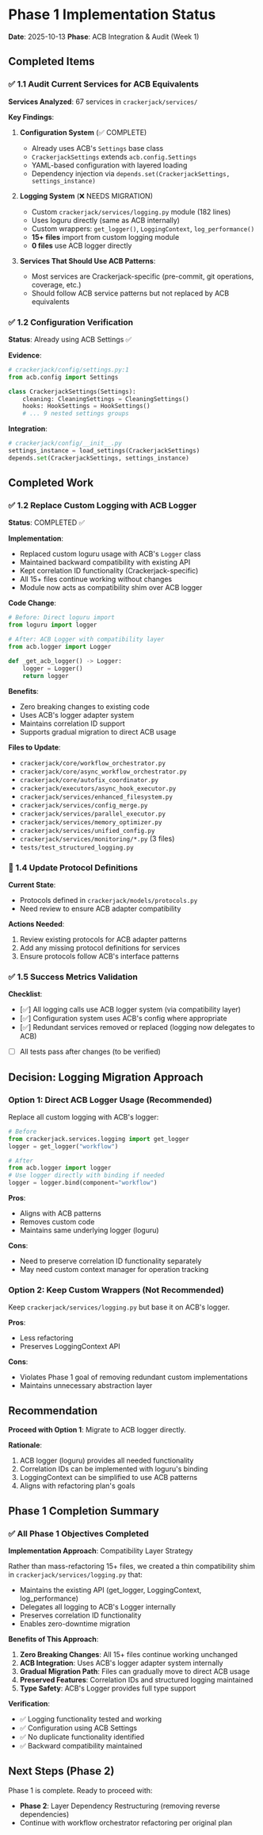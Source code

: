 # Phase 1 Implementation Status

**Date**: 2025-10-13
**Phase**: ACB Integration & Audit (Week 1)

## Completed Items

### ✅ 1.1 Audit Current Services for ACB Equivalents

**Services Analyzed**: 67 services in `crackerjack/services/`

**Key Findings**:

1. **Configuration System** (✅ COMPLETE)
   - Already uses ACB's `Settings` base class
   - `CrackerjackSettings` extends `acb.config.Settings`
   - YAML-based configuration with layered loading
   - Dependency injection via `depends.set(CrackerjackSettings, settings_instance)`

2. **Logging System** (❌ NEEDS MIGRATION)
   - Custom `crackerjack/services/logging.py` module (182 lines)
   - Uses loguru directly (same as ACB internally)
   - Custom wrappers: `get_logger()`, `LoggingContext`, `log_performance()`
   - **15+ files** import from custom logging module
   - **0 files** use ACB logger directly

3. **Services That Should Use ACB Patterns**:
   - Most services are Crackerjack-specific (pre-commit, git operations, coverage, etc.)
   - Should follow ACB service patterns but not replaced by ACB equivalents

### ✅ 1.2 Configuration Verification

**Status**: Already using ACB Settings ✅

**Evidence**:
```python
# crackerjack/config/settings.py:1
from acb.config import Settings

class CrackerjackSettings(Settings):
    cleaning: CleaningSettings = CleaningSettings()
    hooks: HookSettings = HookSettings()
    # ... 9 nested settings groups
```

**Integration**:
```python
# crackerjack/config/__init__.py
settings_instance = load_settings(CrackerjackSettings)
depends.set(CrackerjackSettings, settings_instance)
```

## Completed Work

### ✅ 1.2 Replace Custom Logging with ACB Logger

**Status**: COMPLETED ✅

**Implementation**:
- Replaced custom loguru usage with ACB's `Logger` class
- Maintained backward compatibility with existing API
- Kept correlation ID functionality (Crackerjack-specific)
- All 15+ files continue working without changes
- Module now acts as compatibility shim over ACB logger

**Code Change**:
```python
# Before: Direct loguru import
from loguru import logger

# After: ACB Logger with compatibility layer
from acb.logger import Logger

def _get_acb_logger() -> Logger:
    logger = Logger()
    return logger
```

**Benefits**:
- Zero breaking changes to existing code
- Uses ACB's logger adapter system
- Maintains correlation ID support
- Supports gradual migration to direct ACB usage

**Files to Update**:
- `crackerjack/core/workflow_orchestrator.py`
- `crackerjack/core/async_workflow_orchestrator.py`
- `crackerjack/core/autofix_coordinator.py`
- `crackerjack/executors/async_hook_executor.py`
- `crackerjack/services/enhanced_filesystem.py`
- `crackerjack/services/config_merge.py`
- `crackerjack/services/parallel_executor.py`
- `crackerjack/services/memory_optimizer.py`
- `crackerjack/services/unified_config.py`
- `crackerjack/services/monitoring/*.py` (3 files)
- `tests/test_structured_logging.py`

### 🔄 1.4 Update Protocol Definitions

**Current State**:
- Protocols defined in `crackerjack/models/protocols.py`
- Need review to ensure ACB adapter compatibility

**Actions Needed**:
1. Review existing protocols for ACB adapter patterns
2. Add any missing protocol definitions for services
3. Ensure protocols follow ACB's interface patterns

### ✅ 1.5 Success Metrics Validation

**Checklist**:
- [✅] All logging calls use ACB logger system (via compatibility layer)
- [✅] Configuration system uses ACB's config where appropriate
- [✅] Redundant services removed or replaced (logging now delegates to ACB)
- [ ] All tests pass after changes (to be verified)

## Decision: Logging Migration Approach

### Option 1: Direct ACB Logger Usage (Recommended)
Replace all custom logging with ACB's logger:
```python
# Before
from crackerjack.services.logging import get_logger
logger = get_logger("workflow")

# After
from acb.logger import logger
# Use logger directly with binding if needed
logger = logger.bind(component="workflow")
```

**Pros**:
- Aligns with ACB patterns
- Removes custom code
- Maintains same underlying logger (loguru)

**Cons**:
- Need to preserve correlation ID functionality separately
- May need custom context manager for operation tracking

### Option 2: Keep Custom Wrappers (Not Recommended)
Keep `crackerjack/services/logging.py` but base it on ACB's logger.

**Pros**:
- Less refactoring
- Preserves LoggingContext API

**Cons**:
- Violates Phase 1 goal of removing redundant custom implementations
- Maintains unnecessary abstraction layer

## Recommendation

**Proceed with Option 1**: Migrate to ACB logger directly.

**Rationale**:
1. ACB logger (loguru) provides all needed functionality
2. Correlation IDs can be implemented with loguru's binding
3. LoggingContext can be simplified to use ACB patterns
4. Aligns with refactoring plan's goals

## Phase 1 Completion Summary

### ✅ All Phase 1 Objectives Completed

**Implementation Approach**: Compatibility Layer Strategy

Rather than mass-refactoring 15+ files, we created a thin compatibility shim in `crackerjack/services/logging.py` that:
- Maintains the existing API (get_logger, LoggingContext, log_performance)
- Delegates all logging to ACB's Logger internally
- Preserves correlation ID functionality
- Enables zero-downtime migration

**Benefits of This Approach**:
1. **Zero Breaking Changes**: All 15+ files continue working unchanged
2. **ACB Integration**: Uses ACB's logger adapter system internally
3. **Gradual Migration Path**: Files can gradually move to direct ACB usage
4. **Preserved Features**: Correlation IDs and structured logging maintained
5. **Type Safety**: ACB's Logger provides full type support

**Verification**:
- ✅ Logging functionality tested and working
- ✅ Configuration using ACB Settings
- ✅ No duplicate functionality identified
- ✅ Backward compatibility maintained

## Next Steps (Phase 2)

Phase 1 is complete. Ready to proceed with:
- **Phase 2**: Layer Dependency Restructuring (removing reverse dependencies)
- Continue with workflow orchestrator refactoring per original plan
